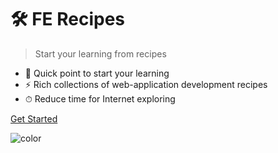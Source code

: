 # 🛠 FE Recipes

> Start your learning from recipes

- 🚀 Quick point to start your learning 
- ⚡️️ Rich collections of web-application development recipes
- ⏱ Reduce time for Internet exploring

<div style="" class="buttons">
  <a href="#/README"><span>Get Started</span></a>
</div>

![color](#ffffff)

